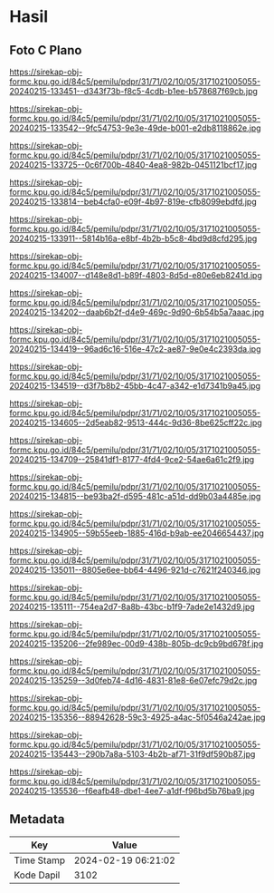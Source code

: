 # Hasil

## Foto C Plano

https://sirekap-obj-formc.kpu.go.id/84c5/pemilu/pdpr/31/71/02/10/05/3171021005055-20240215-133451--d343f73b-f8c5-4cdb-b1ee-b578687f69cb.jpg

https://sirekap-obj-formc.kpu.go.id/84c5/pemilu/pdpr/31/71/02/10/05/3171021005055-20240215-133542--9fc54753-9e3e-49de-b001-e2db8118862e.jpg

https://sirekap-obj-formc.kpu.go.id/84c5/pemilu/pdpr/31/71/02/10/05/3171021005055-20240215-133725--0c6f700b-4840-4ea8-982b-0451121bcf17.jpg

https://sirekap-obj-formc.kpu.go.id/84c5/pemilu/pdpr/31/71/02/10/05/3171021005055-20240215-133814--beb4cfa0-e09f-4b97-819e-cfb8099ebdfd.jpg

https://sirekap-obj-formc.kpu.go.id/84c5/pemilu/pdpr/31/71/02/10/05/3171021005055-20240215-133911--5814b16a-e8bf-4b2b-b5c8-4bd9d8cfd295.jpg

https://sirekap-obj-formc.kpu.go.id/84c5/pemilu/pdpr/31/71/02/10/05/3171021005055-20240215-134007--d148e8d1-b89f-4803-8d5d-e80e6eb8241d.jpg

https://sirekap-obj-formc.kpu.go.id/84c5/pemilu/pdpr/31/71/02/10/05/3171021005055-20240215-134202--daab6b2f-d4e9-469c-9d90-6b54b5a7aaac.jpg

https://sirekap-obj-formc.kpu.go.id/84c5/pemilu/pdpr/31/71/02/10/05/3171021005055-20240215-134419--96ad6c16-516e-47c2-ae87-9e0e4c2393da.jpg

https://sirekap-obj-formc.kpu.go.id/84c5/pemilu/pdpr/31/71/02/10/05/3171021005055-20240215-134519--d3f7b8b2-45bb-4c47-a342-e1d7341b9a45.jpg

https://sirekap-obj-formc.kpu.go.id/84c5/pemilu/pdpr/31/71/02/10/05/3171021005055-20240215-134605--2d5eab82-9513-444c-9d36-8be625cff22c.jpg

https://sirekap-obj-formc.kpu.go.id/84c5/pemilu/pdpr/31/71/02/10/05/3171021005055-20240215-134709--25841df1-8177-4fd4-9ce2-54ae6a61c2f9.jpg

https://sirekap-obj-formc.kpu.go.id/84c5/pemilu/pdpr/31/71/02/10/05/3171021005055-20240215-134815--be93ba2f-d595-481c-a51d-dd9b03a4485e.jpg

https://sirekap-obj-formc.kpu.go.id/84c5/pemilu/pdpr/31/71/02/10/05/3171021005055-20240215-134905--59b55eeb-1885-416d-b9ab-ee2046654437.jpg

https://sirekap-obj-formc.kpu.go.id/84c5/pemilu/pdpr/31/71/02/10/05/3171021005055-20240215-135011--8805e6ee-bb64-4496-921d-c7621f240346.jpg

https://sirekap-obj-formc.kpu.go.id/84c5/pemilu/pdpr/31/71/02/10/05/3171021005055-20240215-135111--754ea2d7-8a8b-43bc-b1f9-7ade2e1432d9.jpg

https://sirekap-obj-formc.kpu.go.id/84c5/pemilu/pdpr/31/71/02/10/05/3171021005055-20240215-135206--2fe989ec-00d9-438b-805b-dc9cb9bd678f.jpg

https://sirekap-obj-formc.kpu.go.id/84c5/pemilu/pdpr/31/71/02/10/05/3171021005055-20240215-135259--3d0feb74-4d16-4831-81e8-6e07efc79d2c.jpg

https://sirekap-obj-formc.kpu.go.id/84c5/pemilu/pdpr/31/71/02/10/05/3171021005055-20240215-135356--88942628-59c3-4925-a4ac-5f0546a242ae.jpg

https://sirekap-obj-formc.kpu.go.id/84c5/pemilu/pdpr/31/71/02/10/05/3171021005055-20240215-135443--290b7a8a-5103-4b2b-af71-31f9df590b87.jpg

https://sirekap-obj-formc.kpu.go.id/84c5/pemilu/pdpr/31/71/02/10/05/3171021005055-20240215-135536--f6eafb48-dbe1-4ee7-a1df-f96bd5b76ba9.jpg


## Metadata

| Key        | Value               |
| ---------- | ------------------- |
| Time Stamp | 2024-02-19 06:21:02 |
| Kode Dapil | 3102                |




